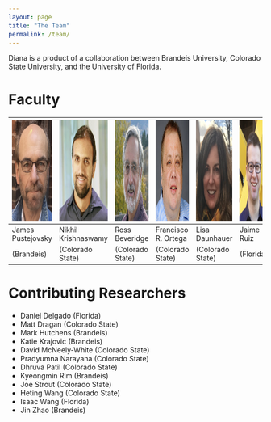 ```yaml
---
layout: page
title: "The Team"
permalink: /team/
---
```


Diana is a product of a collaboration between Brandeis University, Colorado State University, and the University of Florida.

# Faculty

| <img src="../assets/images/headshots/pustejovsky.png" height="200"> | <img src="../assets/images/headshots/krishnaswamy.png" height="200"> | <img src="../assets/images/headshots/beveridge.png" height="200"> | <img src="../assets/images/headshots/ortega.png" height="200"> | <img src="../assets/images/headshots/daunhauer.png" height="200"> | <img src="../assets/images/headshots/ruiz.png" height="200"> |
|-|-|-|-|-|-|
| James Pustejovsky | Nikhil Krishnaswamy | Ross Beveridge | Francisco R. Ortega | Lisa Daunhauer | Jaime Ruiz
| (Brandeis) | (Colorado State) | (Colorado State) | (Colorado State) | (Colorado State) | (Florida)

# Contributing Researchers

* Daniel Delgado (Florida)
* Matt Dragan (Colorado State)
* Mark Hutchens (Brandeis)
* Katie Krajovic (Brandeis)
* David McNeely-White (Colorado State)
* Pradyumna Narayana (Colorado State)
* Dhruva Patil (Colorado State)
* Kyeongmin Rim (Brandeis)
* Joe Strout (Colorado State)
* Heting Wang (Colorado State)
* Isaac Wang (Florida)
* Jin Zhao (Brandeis)

